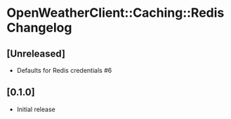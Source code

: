 # OpenWeatherClient::Caching::Redis Changelog

## [Unreleased]
- Defaults for Redis credentials #6

## [0.1.0]

- Initial release
